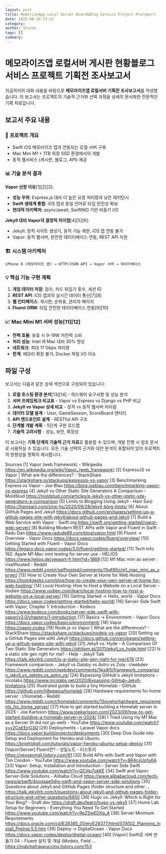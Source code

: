 ```yaml
---
layout: post
title: MemorizeApp Local Server Board&Blog Service Project Prereport
date: 2025-06-30 23:22
category: 
author: Shiene
tags: []
summary: 
---
```


# 메모라이즈앱 로컬서버 게시판 현황블로그 서비스 프로젝트 기획전 조사보고서

지금까지의 대화 내용을 바탕으로 **메모라이즈앱 로컬서버 기획전 조사보고서**를 작성했습니다. 이 보고서는 프로젝트의 기술적 근거와 선택 과정을 상세히 문서화한 전문적인 기획 자료입니다.

## 보고서 주요 내용

### 🎯 **프로젝트 개요**
- Swift iOS 메모라이즈 앱과 연동되는 로컬 서버 구축
- Mac Mini M1 + 1TB 외장 SSD 환경에서의 개발
- 동적 웹서비스 (게시판, 블로그, API) 제공

### 📊 **기술 분석 결과**

**Vapor 선정 이유**[1][2][3]:
- **성능 우위**: Express.js 대비 더 높은 요청 처리량과 낮은 레이턴시
- **Swift 생태계 통합**: iOS 앱과 동일 언어로 타입 안전성 확보
- **현대적 아키텍처**: async/await, SwiftNIO 기반 비동기 I/O

**Jekyll 대비 Vapor의 결정적 차이점**[4][5][6]:
- Jekyll: 정적 사이트 생성기, 동적 기능 제한, iOS 앱 연동 불가
- Vapor: 동적 웹서버, 완전한 데이터베이스 연동, REST API 지원

### 🏗️ **시스템 아키텍처**
```
iPhone 8 (메모라이즈 앱) → HTTP/JSON API → Vapor 서버 → 데이터베이스
```

### 💡 **핵심 기능 구현 계획**
1. **게임 데이터 저장**: 점수, 카드 뒤집기 횟수, 세션 ID
2. **REST API**: iOS 앱과의 실시간 데이터 통신[7][8]
3. **웹 인터페이스**: 게시판, 순위표, 관리자 페이지
4. **Fluent ORM**: 타입 안전한 데이터베이스 연동[9][10]

### 📈 **Mac Mini M1 서버 성능**[11][12]
- **전력 효율**: 유휴 시 9-19W 저전력 소비
- **처리 성능**: Intel i9 Mac 대비 30% 향상
- **네트워크**: 최대 17 Gbps 처리량
- **한계**: 메모리 확장 불가, Docker 파일 I/O 이슈

## 파일 구성

보고서는 다음과 같은 상세 섹션으로 구성되어 있습니다:

1. **로컬 호스팅 환경 분석**[13][14] - 하드웨어 요구사항 및 성능 분석
2. **서버 프레임워크 비교표** - Vapor vs Express vs Django vs PHP 비교
3. **Jekyll vs Vapor 상세 비교** - 정적 vs 동적 웹서버 차이점
4. **데이터 모델 설계** - User, GameSession, ScoreBoard 엔티티
5. **API 엔드포인트 설계** - RESTful API 구조
6. **단계별 개발 계획** - 5단계 구현 로드맵
7. **기술적 고려사항** - 성능, 보안, 확장성

이 보고서는 **기획 단계의 기술적 근거 자료**로 활용할 수 있으며, 개발 진행 시 참조 문서로 사용하실 수 있습니다. 모든 기술 선택의 근거와 대안 분석이 포함되어 있어 프로젝트의 방향성을 명확히 제시합니다.

Sources
[1] Vapor (web framework) - Wikipedia https://en.wikipedia.org/wiki/Vapor_(web_framework)
[2] ExpressJS vs Vapor | What are the differences? - StackShare https://stackshare.io/stackups/expressjs-vs-vapor
[3] Benchmarking Express vs Vapor - Joe Blau https://blog.joeblau.com/benchmarking-vapor-vs-express
[4] Jekyll vs Other Static Site Generators A Comparison - MoldStud https://moldstud.com/articles/p-jekyll-vs-other-static-site-generators-a-comparison
[5] Limits to Blogging Using Jekyll - Hani Sarji https://hanisarji.com/zine-hs/2020/09/28/jekyll-blog-limits/
[6] About GitHub Pages and Jekyll https://docs.github.com/en/pages/setting-up-a-github-pages-site-with-jekyll/about-github-pages-and-jekyll
[7] Build a Web Service with Vapor - Swift.org https://swift.org/getting-started/vapor-web-server/
[8] Building Modern REST APIs with Vapor and Fluent in Swift - Radu Dan https://www.radude89.com/blog/vapor.html
[9] Fluent → Overview - Vapor Docs https://docs.vapor.codes/fluent/overview/
[10] Getting Started with Fluent - Vapor Docs https://legacy.docs.vapor.codes/3.0/fluent/getting-started/
[11] Tech Info 192: Apple M1 Mac mini testing for server use - HELIOS https://www.helios.de/viewart-fr.html?id=1869
[12] M1 Mac mini as server : r/selfhosted - Reddit https://www.reddit.com/r/selfhosted/comments/15qf89z/m1_mac_mini_as_server/
[13] How to Create Your Own Server at Home for Web Hosting https://host4geeks.com/blog/how-to-create-your-own-server-at-home-for-web-hosting/
[14] Local Hosting: How to Host a Website on a Local Server - Vodien https://www.vodien.com/learn/local-hosting-how-to-host-a-website-on-a-local-server/
[15] Getting Started → Hello, world - Vapor Docs https://docs.vapor.codes/getting-started/hello-world/
[16] Server-Side Swift with Vapor, Chapter 1: Introduction - Kodeco https://www.kodeco.com/books/server-side-swift-with-vapor/v3.0/chapters/1-introduction
[17] Basics → Environment - Vapor Docs https://docs.vapor.codes/basics/environment/
[18] Vapor https://vapor.codes
[19] Node.js vs Vapor | What are the differences? - StackShare https://stackshare.io/stackups/nodejs-vs-vapor
[20] Setting up a GitHub Pages site with Jekyll https://docs.github.com/en/pages/setting-up-a-github-pages-site-with-jekyll
[21] Jekyll vs. Hyde - A Comparison Of Two Static Site Generators https://philipm.at/2011/jekyll_vs_hyde.html
[22] Is a static site gen right for me? - Help - Jekyll Talk https://talk.jekyllrb.com/t/is-a-static-site-gen-right-for-me/476
[23] Framework comparison - Jekyll vs Gatsby vs Astro vs Zola : r/webdev https://www.reddit.com/r/webdev/comments/1iks8j5/framework_comparison_jekyll_vs_gatsby_vs_astro_vs/
[24] Bypassing GitHub's Jekyll limitations - nicolabs https://www.nicolabs.net/2020/Bypassing-GitHub-Jekyll-limitations
[25] Illustrated guide to build a tiny Homelab - GitHub https://github.com/h8pewou/homelab
[26] Hardware requirements for home server : r/homelab - Reddit https://www.reddit.com/r/homelab/comments/15qyqhe/hardware_requirements_for_home_server/
[27] How to get started building a Homelab server in 2025 - Joe Karlsson https://www.joekarlsson.com/2023/09/how-to-get-started-building-a-homelab-server-in-2024/
[28] I Tried Using my M1 Mac as a Server (It did not go well) - YouTube https://www.youtube.com/watch?v=y2CpEEjrG3Q
[29] Deployments - Laravel Vapor docs https://docs.vapor.build/projects/deployments
[30] Deep Dive Guide into Setup and Deployment for Heroku and Ubuntu https://brightdigit.com/tutorials/vapor-heroku-ubuntu-setup-deploy
[31] [Vapor/Server] Fluent란? - 성일노트 - 티스토리 https://yeoseongil.tistory.com/91
[32] Build APIs with Swift and Vapor with Tim Condon - YouTube https://www.youtube.com/watch?v=8R4csUq1u6A
[33] Vapor: Setup, Installation and Introduction - Server Side Swift https://www.youtube.com/watch?v=QCiIlp7okKE
[34] Swift and Vapor: Server-Side Solutions - Alibaba Cloud https://www.alibabacloud.com/tech-news/a/swift/4ooqsae0dig-swift-and-vapor-server-side-solutions
[35] Questions about Jekyll and GitHub Pages (folder structure and other ... https://talk.jekyllrb.com/t/questions-about-jekyll-and-github-pages-folder-structure-and-other-questions/6850
[36] Hugo vs. Jekyll: Which is Right for Your Blog? - Draft.dev https://draft.dev/learn/hugo-vs-jekyll
[37] Home Lab Setup for Beginners - Everything You Need To Get Started https://www.youtube.com/watch?v=RqZSwEDXg_A
[38] Server Minimum Requirements https://docs.oracle.com/cd/E28385_01/en/E28377/html/STA102_Planning_Install_PreInst.5.5.htm
[39] Deploy → DigitalOcean - Vapor Docs https://docs.vapor.codes/deploy/digital-ocean/
[40] [Vapor] Swift로 서버 만들기 04 - Fluent 설치 및 개념 (Models, Field ... https://malchafrappuccino.tistory.com/153
